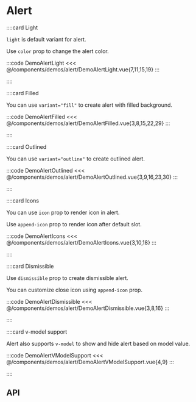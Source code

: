 <script lang="ts" setup>
import api from '@virgo/component-meta/AAlert.json';
</script>

# Alert

<!-- 👉 Light -->
::::card Light

`light` is default variant for alert.

Use `color` prop to change the alert color.

:::code DemoAlertLight
<<< @/components/demos/alert/DemoAlertLight.vue{7,11,15,19}
:::

::::

<!-- 👉 Filled -->
::::card Filled

You can use `variant="fill"` to create alert with filled background.

:::code DemoAlertFilled
<<< @/components/demos/alert/DemoAlertFilled.vue{3,8,15,22,29}
:::

::::

<!-- 👉 Outlined -->
::::card Outlined

You can use `variant="outline"` to create outlined alert.

:::code DemoAlertOutlined
<<< @/components/demos/alert/DemoAlertOutlined.vue{3,9,16,23,30}
:::

::::

<!-- 👉 Icons -->
::::card Icons

You can use `icon` prop to render icon in alert.

Use `append-icon` prop to render icon after default slot.

:::code DemoAlertIcons
<<< @/components/demos/alert/DemoAlertIcons.vue{3,10,18}
:::

::::

<!-- 👉 Dismissible -->
::::card Dismissible

Use `dismissible` prop to create dismissible alert.

You can customize close icon using `append-icon` prop.

:::code DemoAlertDismissible
<<< @/components/demos/alert/DemoAlertDismissible.vue{3,8,16}
:::

::::

<!-- 👉 v-model support -->
::::card v-model support

Alert also supports `v-model` to show and hide alert based on model value.

:::code DemoAlertVModelSupport
<<< @/components/demos/alert/DemoAlertVModelSupport.vue{4,9}
:::

::::

<!-- 👉 API -->
## API

<Api :api="api" title="Alert"></Api>

